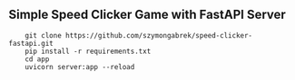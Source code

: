 ## Simple Speed Clicker Game with FastAPI Server

```
    git clone https://github.com/szymongabrek/speed-clicker-fastapi.git
    pip install -r requirements.txt
    cd app
    uvicorn server:app --reload
```
